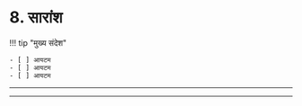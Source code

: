 <!--
CO_OP_TRANSLATOR_METADATA:
{
  "original_hash": "ef7f514ede16a170411752b56bedaa5a",
  "translation_date": "2025-09-24T13:43:32+00:00",
  "source_file": "workshop/docs/instructions/7-Wrap-up.md",
  "language_code": "mr"
}
-->
# 8. सारांश

!!! tip "मुख्य संदेश"

    - [ ] आयटम
    - [ ] आयटम
    - [ ] आयटम

---

---

